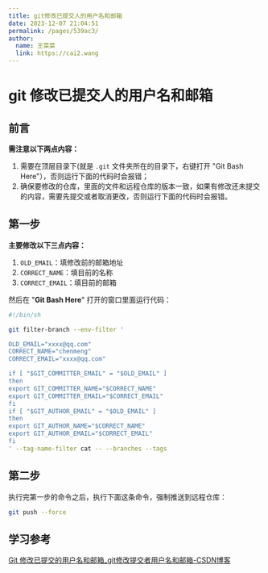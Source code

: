 ```yaml
---
title: git修改已提交人的用户名和邮箱
date: 2023-12-07 21:04:51
permalink: /pages/539ac3/
author: 
  name: 王菜菜
  link: https://cai2.wang
---
```


# git 修改已提交人的用户名和邮箱

## 前言

**需注意以下两点内容：**

1. 需要在顶层目录下(就是 `.git` 文件夹所在的目录下，右键打开 "Git Bash Here"），否则运行下面的代码时会报错；
2. 确保要修改的仓库，里面的文件和远程仓库的版本一致，如果有修改还未提交的内容，需要先提交或者取消更改，否则运行下面的代码时会报错。



## 第一步

**主要修改以下三点内容：**

1. `OLD_EMAIL`：填修改前的邮箱地址
2. `CORRECT_NAME`：填目前的名称
3. `CORRECT_EMAIL`：填目前的邮箱

然后在 "**Git Bash Here**" 打开的窗口里面运行代码：

```bash
#!/bin/sh

git filter-branch --env-filter '

OLD_EMAIL="xxxx@qq.com"
CORRECT_NAME="chenmeng"
CORRECT_EMAIL="xxxx@qq.com"

if [ "$GIT_COMMITTER_EMAIL" = "$OLD_EMAIL" ]
then
export GIT_COMMITTER_NAME="$CORRECT_NAME"
export GIT_COMMITTER_EMAIL="$CORRECT_EMAIL"
fi
if [ "$GIT_AUTHOR_EMAIL" = "$OLD_EMAIL" ]
then
export GIT_AUTHOR_NAME="$CORRECT_NAME"
export GIT_AUTHOR_EMAIL="$CORRECT_EMAIL"
fi
' --tag-name-filter cat -- --branches --tags
```



## 第二步

执行完第一步的命令之后，执行下面这条命令，强制推送到远程仓库：

```bash
git push --force
```





## 学习参考

[Git 修改已提交的用户名和邮箱_git修改提交者用户名和邮箱-CSDN博客](https://blog.csdn.net/u014641168/article/details/125414820?ops_request_misc=&request_id=&biz_id=102&utm_term=gitee修改已提交的提交人邮箱&utm_medium=distribute.pc_search_result.none-task-blog-2~all~sobaiduweb~default-3-125414820.142^v96^pc_search_result_base1&spm=1018.2226.3001.4187)

